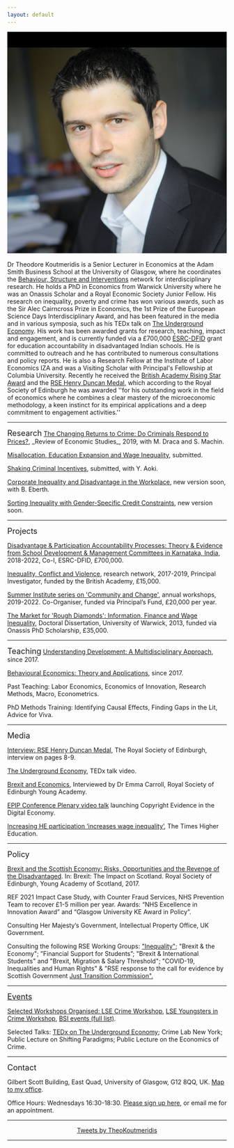 ```yaml
---
layout: default
---
```

<img class="profile-picture" src="theo.png"> 

Dr Theodore Koutmeridis is a Senior Lecturer in Economics at the Adam Smith Business School at the University of Glasgow, where he coordinates the <a href="https://www.gla.ac.uk/research/az/bsi">Behaviour, Structure and Interventions</a> network for interdisciplinary research. He holds a PhD in Economics from Warwick University where he was an Onassis Scholar and a Royal Economic Society Junior Fellow. His research on inequality, poverty and crime has won various awards, such as the Sir Alec Cairncross Prize in Economics, the 1st Prize of the European Science Days Interdisciplinary Award, and has been featured in the media and in various symposia, such as his TEDx talk on <a href="https://www.youtube.com/watch?v=wLvewC5f_dU">The Underground Economy</a>. His work has been awarded grants for research, teaching, impact and engagement, and is currently funded via a £700,000 <a href="https://www.gla.ac.uk/research/az/accountability/">ESRC-DFID</a> grant for education accountability in disadvantaged Indian schools. He is committed to outreach and he has contributed to numerous consultations and policy reports. He is also a Research Fellow at the Institute of Labor Economics IZA and was a Visiting Scholar with Principal's Fellowship at Columbia University. Recently he received the <a href="https://www.gla.ac.uk/myglasgow/news/headline_517455_en.html?utm_medium=email&utm_source=newsletter&utm_campaign=http://www.gla.ac.uk/myglasgow/news/">British Academy Rising Star Award</a> and the <a href="https://www.youngacademyofscotland.org.uk/news/dr-theodore-koutmeridis-wins-rse-henry-duncan-medal/">RSE Henry Duncan Medal</a>, which according to the Royal Society of Edinburgh he was awarded ''for his outstanding work in the field of economics where he combines a clear mastery of the microeconomic methodology, a keen instinct for its empirical applications and a deep commitment to engagement activities.''

<hr>
<font size="+1">Research</font>
<a href="https://drive.google.com/open?id=1vdsElTF0eo-zLF7bTasCZNXo1dqfxcZo">The Changing Returns to Crime: Do Criminals Respond to Prices?</a>, _Review of Economic Studies_, 2019, with M. Draca and S. Machin.

<a href="https://drive.google.com/open?id=0By2tXgpm_39oTmt0UWVPbkhaRzg">Misallocation, Education Expansion and Wage Inequality</a>, submitted.

<a href="https://drive.google.com/open?id=1W2hblijAXs3J9YRlF3dJIGL3FWvhxhsF">Shaking Criminal Incentives</a>, submitted, with Y. Aoki.

<a href="https://">Corporate Inequality and Disadvantage in the Workplace</a>, new version soon, with B. Eberth.

<a href="https://">Sorting Inequality with Gender-Specific Credit Constraints</a>, new version soon.

<hr>
<font size="+1">Projects</font>

<a href="https://www.gla.ac.uk/research/az/accountability/">Disadvantage & Participation Accountability Processes: Theory & Evidence from School Development & Management Committees in Karnataka, India</a>, 2018-2022, Co-I, ESRC-DFID, £700,000.

<a href="https://www.gla.ac.uk/research/az/bsi/inequalityconflictandviolence">Inequality, Conflict and Violence</a>, research network, 2017-2019, Principal Investigator, funded by the British Academy, £15,000.

<a href="https://www.gla.ac.uk/research/az/bsi/summerinstitutesoncommunityandchange">Summer Institute series on 'Community and Change'</a>, annual workshops, 2019-2022. Co-Organiser, funded via Principal’s Fund, £20,000 per year.

<a href="http://wrap.warwick.ac.uk/58068/1/WRAP_THESIS_Koutmeridis_2013.pdf">The Market for 'Rough Diamonds': Information, Finance and Wage Inequality</a>, Doctoral Dissertation, University of Warwick, 2013, funded via Onassis PhD Scholarship, £35,000.

<hr>
<font size="+1">Teaching</font>
<a href="https://www.gla.ac.uk/coursecatalogue/course/?code=ECON5101">Understanding Development: A Multidisciplinary Approach</a>, since 2017.

<a href="https://www.gla.ac.uk/coursecatalogue/course/?code=ECON5073">Behavioural Economics: Theory and Applications</a>, since 2017.

Past Teaching: Labor Economics, Economics of Innovation, Research Methods, Macro, Econometrics.

PhD Methods Training: Identifying Causal Effects, Finding Gaps in the Lit, Advice for Viva.

<hr>
<font size="+1">Media</font>

<a href="https://drive.google.com/open?id=1X9roPuCMJKUG4zYvJ-uEb7tyJxaInkrV">Interview: RSE Henry Duncan Medal</a>, The Royal Society of Edinburgh, interview on pages 8-9.

<a href="https://www.youtube.com/watch?v=wLvewC5f_dU">The Underground Economy</a>, TEDx talk video.

<a href="https://researchtheheadlines.org/2017/09/21/talking-headlines-with-theo-koutmeridis-media-brexit-and-the-scottish-economy/">Brexit and Economics</a>, Interviewed by Dr Emma Carroll, Royal Society of Edinburgh Young Academy.

<a href="https://www.youtube.com/watch?v=14DxSm2E5VU">EPIP Conference Plenary video talk</a> launching Copyright Evidence in the Digital Economy. 

<a href="https://www.timeshighereducation.com/news/increasing-he-participation-increases-wage-inequality">Increasing HE participation ‘increases wage inequality’</a>, The Times Higher Education.

<hr>
<font size="+1">Policy</font>

<a href="https://www.youngacademyofscotland.org.uk/wp-content/uploads/BREXIT_the_impact_on_scotland.pdf">Brexit and the Scottish Economy: Risks, Opportunities and the Revenge of the Disadvantaged</a>. In: Brexit: The Impact on Scotland. Royal Society of Edinburgh, Young Academy of Scotland, 2017.

REF 2021 Impact Case Study, with Counter Fraud Services, NHS Prevention Team to recover £1-5 million per year. Awards: “NHS Excellence in Innovation Award” and “Glasgow University KE Award in Policy”.

Consulting Her Majesty’s Government, Intellectual Property Office, UK Government.

Consulting the following RSE Working Groups: <a href="https://www.rse.org.uk/cms/files/advice-papers/2016/AP16_23.pdf">"Inequality"</a>; "Brexit & the Economy"; ”Financial Support for Students”; "Brexit & International Students" and "Brexit, Migration & Salary Threshold"; "COVID-19, Inequalities and Human Rights" & "RSE response to the call for evidence by Scottish Government <a href="https://www.rse.org.uk/wp-content/uploads/2020/07/Just-Transition-Commission-Final-Published-Version.pdf">Just Transition Commission".

<hr>
<font size="+1">Events</font>

Selected Workshops Organised: <a href="http://cep.lse.ac.uk/_new/events/event.asp?id=512">LSE Crime Workshop</a>, <a href="http://cep.lse.ac.uk/_new/events/event.asp?id=578">LSE Youngsters in Crime Workshop</a>, <a href="https://www.gla.ac.uk/research/az/bsi/events">BSI events (full list)</a>.

Selected Talks: <a href="https://www.youtube.com/watch?v=wLvewC5f_dU">TEDx on The Underground Economy</a>; Crime Lab New York; Public Lecture on Shifting Paradigms; Public Lecture on the Economics of Crime.

<hr>
<font size="+1">Contact</font>

Gilbert Scott Building, East Quad, University of Glasgow, G12 8QQ, UK. <a href="https://drive.google.com/open?id=1TOothahOgkqrJULOJooA37D1CObEJVqo">Map to my office</a>.

Office Hours: Wednesdays 16:30-18:30. <a href="https://docs.google.com/spreadsheets/d/1MJxlb7h8nisE_aNPsQmfIIxtGko3QPJFUlH6Ak6J2L8/edit#gid=0">Please sign up here</a>, or email me for an appointment.
 
<hr>
<center>
<a class="twitter-timeline" data-width="400" data-height="430" data-theme="light" data-link-color="#000000" data-chrome="transparent nofooter noborders noheader" href="https://twitter.com/TheoKoutmeridis/timelines/1191519201393086472?ref_src=twsrc%5Etfw">Tweets by TheoKoutmeridis</a> <script async src="https://platform.twitter.com/widgets.js" charset="utf-8"></script>
</center>
<hr>
